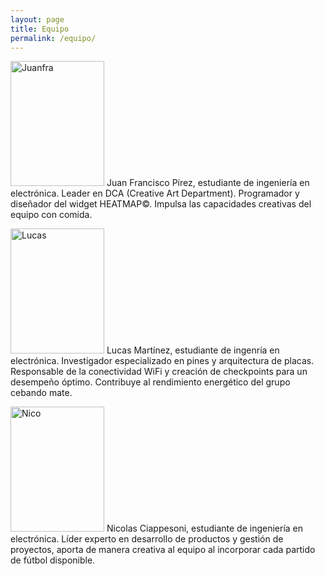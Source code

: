```yaml
---
layout: page
title: Equipo
permalink: /equipo/
---
```

 <style>

img {
    width: 150px;
    height: 200px;
}
</style>

![Juanfra](/assets/Juanfra.jpg) Juan Francisco Pírez, estudiante de ingeniería en electrónica. Leader en DCA (Creative Art Department). Programador y diseñador del widget HEATMAP©. Impulsa las capacidades creativas del equipo con comida.

![Lucas](/assets/Lucas.jpg) Lucas Martínez, estudiante de ingenría en electrónica. Investigador especializado en pines y arquitectura de placas. Responsable de la conectividad WiFi y creación de checkpoints para un desempeño óptimo. Contribuye al rendimiento energético del grupo cebando mate.

![Nico](/assets/Nico.jpg) Nicolas Ciappesoni, estudiante de ingeniería en electrónica. Líder experto en desarrollo de productos y gestión de proyectos, aporta de manera creativa al equipo al incorporar cada partido de fútbol disponible.

